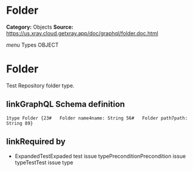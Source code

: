 # Folder

**Category:** Objects
**Source:** https://us.xray.cloud.getxray.app/doc/graphql/folder.doc.html

*menu* Types OBJECT
 # Folder
 Test Repository folder type.

## linkGraphQL Schema definition
 `1type Folder {23#   Folder name4name: String 56#   Folder path7path: String 89}`
## linkRequired by
 - ExpandedTestExpaded test issue typePreconditionPrecondition issue typeTestTest issue type
